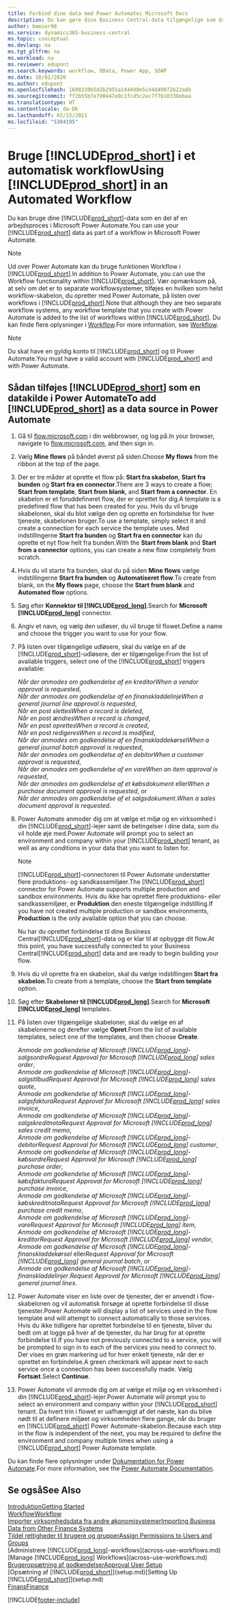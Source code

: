 ```yaml
---
title: Forbind dine data med Power Automate| Microsoft Docs
description: Du kan gøre dine Business Central-data tilgængelige som datakilde og angive en OData URL-adresse til dine webtjenester for at oprette et automatiseret workflow.
author: bmeier90
ms.service: dynamics365-business-central
ms.topic: conceptual
ms.devlang: na
ms.tgt_pltfrm: na
ms.workload: na
ms.reviewer: edupont
ms.search.keywords: workflow, OData, Power App, SOAP
ms.date: 10/01/2020
ms.author: edupont
ms.openlocfilehash: 1608330b5d2b2955a144498e5c44d40072b22a8b
ms.sourcegitcommit: ff2b55b7e790447e0c1fcd5c2ec7f7610338ebaa
ms.translationtype: HT
ms.contentlocale: da-DK
ms.lasthandoff: 02/15/2021
ms.locfileid: "5384195"
---
```

# <a name="using-prod_short-in-an-automated-workflow"></a><span data-ttu-id="b3641-103">Bruge [!INCLUDE[prod_short](includes/prod_short.md)] i et automatisk workflow</span><span class="sxs-lookup"><span data-stu-id="b3641-103">Using [!INCLUDE[prod_short](includes/prod_short.md)] in an Automated Workflow</span></span>

<span data-ttu-id="b3641-104">Du kan bruge dine [!INCLUDE[prod_short](includes/prod_short.md)]-data som en del af en arbejdsproces i Microsoft Power Automate.</span><span class="sxs-lookup"><span data-stu-id="b3641-104">You can use your [!INCLUDE[prod_short](includes/prod_short.md)] data as part of a workflow in Microsoft Power Automate.</span></span>

> [!NOTE]
> <span data-ttu-id="b3641-105">Ud over Power Automate kan du bruge funktionen Workflow i [!INCLUDE[prod_short](includes/prod_short.md)].</span><span class="sxs-lookup"><span data-stu-id="b3641-105">In addition to Power Automate, you can use the Workflow functionality within [!INCLUDE[prod_short](includes/prod_short.md)].</span></span> <span data-ttu-id="b3641-106">Vær opmærksom på, at selv om det er to separate workflowsystemer, tilføjes en hvilken som helst workflow-skabelon, du opretter med Power Automate, på listen over workflows i [!INCLUDE[prod_short](includes/prod_short.md)].</span><span class="sxs-lookup"><span data-stu-id="b3641-106">Note that although they are two separate workflow systems, any workflow template that you create with Power Automate is added to the list of workflows  within [!INCLUDE[prod_short](includes/prod_short.md)].</span></span> <span data-ttu-id="b3641-107">Du kan finde flere oplysninger i [Workflow](across-workflow.md).</span><span class="sxs-lookup"><span data-stu-id="b3641-107">For more information, see [Workflow](across-workflow.md).</span></span>  

> [!NOTE]  
> <span data-ttu-id="b3641-108">Du skal have en gyldig konto til [!INCLUDE[prod_short](includes/prod_short.md)] og til Power Automate.</span><span class="sxs-lookup"><span data-stu-id="b3641-108">You must have a valid account with [!INCLUDE[prod_short](includes/prod_short.md)] and with Power Automate.</span></span>  

## <a name="to-add-prod_short-as-a-data-source-in-power-automate"></a><span data-ttu-id="b3641-109">Sådan tilføjes [!INCLUDE[prod_short](includes/prod_short.md)] som en datakilde i Power Automate</span><span class="sxs-lookup"><span data-stu-id="b3641-109">To add [!INCLUDE[prod_short](includes/prod_short.md)] as a data source in Power Automate</span></span>

1. <span data-ttu-id="b3641-110">Gå til [flow.microsoft.com](https://flow.microsoft.com) i din webbrowser, og log på.</span><span class="sxs-lookup"><span data-stu-id="b3641-110">In your browser, navigate to [flow.microsoft.com](https://flow.microsoft.com), and then sign in.</span></span>
2. <span data-ttu-id="b3641-111">Vælg **Mine flows** på båndet øverst på siden.</span><span class="sxs-lookup"><span data-stu-id="b3641-111">Choose **My flows** from the ribbon at the top of the page.</span></span>
3. <span data-ttu-id="b3641-112">Der er tre måder at oprette et flow på: **Start fra skabelon**, **Start fra bunden** og **Start fra en connector**.</span><span class="sxs-lookup"><span data-stu-id="b3641-112">There are 3 ways to create a flow; **Start from template**, **Start from blank**, and **Start from a connector**.</span></span> <span data-ttu-id="b3641-113">En skabelon er et foruddefineret flow, der er oprettet for dig.</span><span class="sxs-lookup"><span data-stu-id="b3641-113">A template is a predefined flow that has been created for you.</span></span> <span data-ttu-id="b3641-114">Hvis du vil bruge skabelonen, skal du blot vælge den og oprette en forbindelse for hver tjeneste, skabelonen bruger.</span><span class="sxs-lookup"><span data-stu-id="b3641-114">To use a template, simply select it and create a connection for each service the template uses.</span></span> <span data-ttu-id="b3641-115">Med indstillingerne **Start fra bunden** og **Start fra en connector** kan du oprette et nyt flow helt fra bunden.</span><span class="sxs-lookup"><span data-stu-id="b3641-115">With the **Start from blank** and **Start from a connector** options, you can create a new flow completely from scratch.</span></span>
4. <span data-ttu-id="b3641-116">Hvis du vil starte fra bunden, skal du på siden **Mine flows** vælge indstillingerne **Start fra bunden** og **Automatiseret flow**.</span><span class="sxs-lookup"><span data-stu-id="b3641-116">To create from blank, on the **My flows** page, choose the **Start from blank** and **Automated flow** options.</span></span>
5. <span data-ttu-id="b3641-117">Søg efter **Konnektor til [!INCLUDE[prod_long](includes/prod_long.md)]**.</span><span class="sxs-lookup"><span data-stu-id="b3641-117">Search for **Microsoft [!INCLUDE[prod_long](includes/prod_long.md)]** connector.</span></span>
6. <span data-ttu-id="b3641-118">Angiv et navn, og vælg den udløser, du vil bruge til flowet.</span><span class="sxs-lookup"><span data-stu-id="b3641-118">Define a name and choose the trigger you want to use for your flow.</span></span>
7. <span data-ttu-id="b3641-119">På listen over tilgængelige udløsere, skal du vælge en af de [!INCLUDE[prod_short](includes/prod_short.md)]-udløsere, der er tilgængelige:</span><span class="sxs-lookup"><span data-stu-id="b3641-119">From the list of available triggers, select one of the [!INCLUDE[prod_short](includes/prod_short.md)] triggers available:</span></span>  

    <span data-ttu-id="b3641-120">*Når der anmodes om godkendelse af en kreditor*</span><span class="sxs-lookup"><span data-stu-id="b3641-120">*When a vendor approval is requested*,</span></span>  
    <span data-ttu-id="b3641-121">*Når der anmodes om godkendelse af en finanskladdelinje*</span><span class="sxs-lookup"><span data-stu-id="b3641-121">*When a general journal line approval is requested*,</span></span>  
    <span data-ttu-id="b3641-122">*Når en post slettes*</span><span class="sxs-lookup"><span data-stu-id="b3641-122">*When a record is deleted*,</span></span>  
    <span data-ttu-id="b3641-123">*Når en post ændres*</span><span class="sxs-lookup"><span data-stu-id="b3641-123">*When a record is changed*,</span></span>  
    <span data-ttu-id="b3641-124">*Når en post oprettes*</span><span class="sxs-lookup"><span data-stu-id="b3641-124">*When a record is created*,</span></span>  
    <span data-ttu-id="b3641-125">*Når en post redigeres*</span><span class="sxs-lookup"><span data-stu-id="b3641-125">*When a record is modified*,</span></span>  
    <span data-ttu-id="b3641-126">*Når der anmodes om godkendelse af en finanskladdekørsel*</span><span class="sxs-lookup"><span data-stu-id="b3641-126">*When a general journal batch approval is requested*,</span></span>  
    <span data-ttu-id="b3641-127">*Når der anmodes om godkendelse af en debitor*</span><span class="sxs-lookup"><span data-stu-id="b3641-127">*When a customer approval is requested*,</span></span>  
    <span data-ttu-id="b3641-128">*Når der anmodes om godkendelse af en vare*</span><span class="sxs-lookup"><span data-stu-id="b3641-128">*When an item approval is requested*,</span></span>  
    <span data-ttu-id="b3641-129">*Når der anmodes om godkendelse af et købsdokument* eller</span><span class="sxs-lookup"><span data-stu-id="b3641-129">*When a purchase document approval is requested*, or</span></span>  
    <span data-ttu-id="b3641-130">*Når der anmodes om godkendelse af et salgsdokument*.</span><span class="sxs-lookup"><span data-stu-id="b3641-130">*When a sales document approval is requested*.</span></span>

8. <span data-ttu-id="b3641-131">Power Automate anmoder dig om at vælge et miljø og en virksomhed i din [!INCLUDE[prod_short](includes/prod_short.md)]-lejer samt de betingelser i dine data, som du vil holde øje med.</span><span class="sxs-lookup"><span data-stu-id="b3641-131">Power Automate will prompt you to select an environment and company within your [!INCLUDE[prod_short](includes/prod_short.md)] tenant, as well as any conditions in your data that you want to listen for.</span></span>

    > [!NOTE]
    > <span data-ttu-id="b3641-132">[!INCLUDE[prod_short](includes/prod_short.md)]-connectoren til Power Automate understøtter flere produktions- og sandkassemiljøer.</span><span class="sxs-lookup"><span data-stu-id="b3641-132">The [!INCLUDE[prod_short](includes/prod_short.md)] connector for Power Automate supports multiple production and sandbox environments.</span></span> <span data-ttu-id="b3641-133">Hvis du ikke har oprettet flere produktions- eller sandkassemiljøer, er **Produktion** den eneste tilgængelige indstilling.</span><span class="sxs-lookup"><span data-stu-id="b3641-133">If you have not created multiple production or sandbox environments, **Production** is the only available option that you can choose.</span></span>  

    <span data-ttu-id="b3641-134">Nu har du oprettet forbindelse til dine Business Central[!INCLUDE[prod_short](includes/prod_short.md)]-data og er klar til at opbygge dit flow.</span><span class="sxs-lookup"><span data-stu-id="b3641-134">At this point, you have successfully connected to your Business Central[!INCLUDE[prod_short](includes/prod_short.md)] data and are ready to begin building your flow.</span></span>

9. <span data-ttu-id="b3641-135">Hvis du vil oprette fra en skabelon, skal du vælge indstillingen **Start fra skabelon**.</span><span class="sxs-lookup"><span data-stu-id="b3641-135">To create from a template, choose the **Start from template** option.</span></span>
10. <span data-ttu-id="b3641-136">Søg efter **Skabeloner til [!INCLUDE[prod_long](includes/prod_long.md)]**.</span><span class="sxs-lookup"><span data-stu-id="b3641-136">Search for **Microsoft [!INCLUDE[prod_long](includes/prod_long.md)]** templates.</span></span>
11. <span data-ttu-id="b3641-137">På listen over tilgængelige skabeloner, skal du vælge en af skabelonerne og derefter vælge **Opret**.</span><span class="sxs-lookup"><span data-stu-id="b3641-137">From the list of available templates, select one of the templates, and then choose **Create**.</span></span>  

    <span data-ttu-id="b3641-138">*Anmode om godkendelse af Microsoft [!INCLUDE[prod_long](includes/prod_long.md)]-salgsordre*</span><span class="sxs-lookup"><span data-stu-id="b3641-138">*Request Approval for Microsoft [!INCLUDE[prod_long](includes/prod_long.md)] sales order*,</span></span>  
    <span data-ttu-id="b3641-139">*Anmode om godkendelse af Microsoft [!INCLUDE[prod_long](includes/prod_long.md)]-salgstilbud*</span><span class="sxs-lookup"><span data-stu-id="b3641-139">*Request Approval for Microsoft [!INCLUDE[prod_long](includes/prod_long.md)] sales quote*,</span></span>  
    <span data-ttu-id="b3641-140">*Anmode om godkendelse af Microsoft [!INCLUDE[prod_long](includes/prod_long.md)]-salgsfaktura*</span><span class="sxs-lookup"><span data-stu-id="b3641-140">*Request Approval for Microsoft [!INCLUDE[prod_long](includes/prod_long.md)] sales invoice*,</span></span>  
    <span data-ttu-id="b3641-141">*Anmode om godkendelse af Microsoft [!INCLUDE[prod_long](includes/prod_long.md)]-salgskreditnota*</span><span class="sxs-lookup"><span data-stu-id="b3641-141">*Request Approval for Microsoft [!INCLUDE[prod_long](includes/prod_long.md)] sales credit memo*,</span></span>  
    <span data-ttu-id="b3641-142">*Anmode om godkendelse af Microsoft [!INCLUDE[prod_long](includes/prod_long.md)]-debitor*</span><span class="sxs-lookup"><span data-stu-id="b3641-142">*Request Approval for Microsoft [!INCLUDE[prod_long](includes/prod_long.md)] customer*,</span></span>  
    <span data-ttu-id="b3641-143">*Anmode om godkendelse af Microsoft [!INCLUDE[prod_long](includes/prod_long.md)]-købsordre*</span><span class="sxs-lookup"><span data-stu-id="b3641-143">*Request Approval for Microsoft [!INCLUDE[prod_long](includes/prod_long.md)] purchase order*,</span></span>  
    <span data-ttu-id="b3641-144">*Anmode om godkendelse af Microsoft [!INCLUDE[prod_long](includes/prod_long.md)]-købsfaktura*</span><span class="sxs-lookup"><span data-stu-id="b3641-144">*Request Approval for Microsoft [!INCLUDE[prod_long](includes/prod_long.md)] purchase invoice*,</span></span>  
    <span data-ttu-id="b3641-145">*Anmode om godkendelse af Microsoft [!INCLUDE[prod_long](includes/prod_long.md)]-købskreditnota*</span><span class="sxs-lookup"><span data-stu-id="b3641-145">*Request Approval for Microsoft [!INCLUDE[prod_long](includes/prod_long.md)] purchase credit memo*,</span></span>  
    <span data-ttu-id="b3641-146">*Anmode om godkendelse af Microsoft [!INCLUDE[prod_long](includes/prod_long.md)]-vare*</span><span class="sxs-lookup"><span data-stu-id="b3641-146">*Request Approval for Microsoft [!INCLUDE[prod_long](includes/prod_long.md)] item*,</span></span>  
    <span data-ttu-id="b3641-147">*Anmode om godkendelse af Microsoft [!INCLUDE[prod_long](includes/prod_long.md)]-kreditor*</span><span class="sxs-lookup"><span data-stu-id="b3641-147">*Request Approval for Microsoft [!INCLUDE[prod_long](includes/prod_long.md)] vendor*,</span></span>  
    <span data-ttu-id="b3641-148">*Anmode om godkendelse af Microsoft [!INCLUDE[prod_long](includes/prod_long.md)]-finanskladdekørsel* eller</span><span class="sxs-lookup"><span data-stu-id="b3641-148">*Request Approval for Microsoft [!INCLUDE[prod_long](includes/prod_long.md)] general journal batch*, or</span></span>    
    <span data-ttu-id="b3641-149">*Anmode om godkendelse af Microsoft [!INCLUDE[prod_long](includes/prod_long.md)]-finanskladdelinjer*.</span><span class="sxs-lookup"><span data-stu-id="b3641-149">*Request Approval for Microsoft [!INCLUDE[prod_long](includes/prod_long.md)] general journal lines*.</span></span>  
12. <span data-ttu-id="b3641-150">Power Automate viser en liste over de tjenester, der er anvendt i flow-skabelonen og vil automatisk forsøge at oprette forbindelse til disse tjenester.</span><span class="sxs-lookup"><span data-stu-id="b3641-150">Power Automate will display a list of services used in the flow template and will attempt to connect automatically to those services.</span></span> <span data-ttu-id="b3641-151">Hvis du ikke tidligere har oprettet forbindelse til en tjeneste, bliver du bedt om at logge på hver af de tjenester, du har brug for at oprette forbindelse til.</span><span class="sxs-lookup"><span data-stu-id="b3641-151">If you have not previously connected to a service, you will be prompted to sign in to each of the services you need to connect to.</span></span> <span data-ttu-id="b3641-152">Der vises en grøn markering ud for hver enkelt tjeneste, når der er oprettet en forbindelse.</span><span class="sxs-lookup"><span data-stu-id="b3641-152">A green checkmark will appear next to each service once a connection has been successfully made.</span></span> <span data-ttu-id="b3641-153">Vælg **Fortsæt**.</span><span class="sxs-lookup"><span data-stu-id="b3641-153">Select **Continue**.</span></span>
13. <span data-ttu-id="b3641-154">Power Automate vil anmode dig om at vælge et miljø og en virksomhed i din [!INCLUDE[prod_short](includes/prod_short.md)]-lejer.</span><span class="sxs-lookup"><span data-stu-id="b3641-154">Power Automate will prompt you to select an environment and company within your [!INCLUDE[prod_short](includes/prod_short.md)] tenant.</span></span> <span data-ttu-id="b3641-155">Da hvert trin i flowet er uafhængigt af det næste, kan du blive nødt til at definere miljøet og virksomheden flere gange, når du bruger en [!INCLUDE[prod_short](includes/prod_short.md)] Power Automate-skabelon.</span><span class="sxs-lookup"><span data-stu-id="b3641-155">Because each step in the flow is independent of the next, you may be required to define the environment and company multiple times when using a [!INCLUDE[prod_short](includes/prod_short.md)] Power Automate template.</span></span>

<span data-ttu-id="b3641-156">Du kan finde flere oplysninger under [Dokumentation for Power Automate](/power-automate/getting-started).</span><span class="sxs-lookup"><span data-stu-id="b3641-156">For more information, see the [Power Automate Documentation](/power-automate/getting-started).</span></span>

## <a name="see-also"></a><span data-ttu-id="b3641-157">Se også</span><span class="sxs-lookup"><span data-stu-id="b3641-157">See Also</span></span>

[<span data-ttu-id="b3641-158">Introduktion</span><span class="sxs-lookup"><span data-stu-id="b3641-158">Getting Started</span></span>](product-get-started.md)  
[<span data-ttu-id="b3641-159">Workflow</span><span class="sxs-lookup"><span data-stu-id="b3641-159">Workflow</span></span>](across-workflow.md)  
[<span data-ttu-id="b3641-160">Importer virksomhedsdata fra andre økonomisystemer</span><span class="sxs-lookup"><span data-stu-id="b3641-160">Importing Business Data from Other Finance Systems</span></span>](across-import-data-configuration-packages.md)  
[<span data-ttu-id="b3641-161">Tildel rettigheder til brugere og grupper</span><span class="sxs-lookup"><span data-stu-id="b3641-161">Assign Permissions to Users and Groups</span></span>](ui-define-granular-permissions.md)  
<span data-ttu-id="b3641-162">[Administrere [!INCLUDE[prod_long](includes/prod_long.md)]-workflows](across-use-workflows.md)</span><span class="sxs-lookup"><span data-stu-id="b3641-162">[Manage [!INCLUDE[prod_long](includes/prod_long.md)] Workflows](across-use-workflows.md)</span></span>  
[<span data-ttu-id="b3641-163">Brugeropsætning af godkendelser</span><span class="sxs-lookup"><span data-stu-id="b3641-163">Approval User Setup</span></span>](across-how-to-set-up-approval-users.md)  
<span data-ttu-id="b3641-164">[Opsætning af [!INCLUDE[prod_short](includes/prod_short.md)]](setup.md)</span><span class="sxs-lookup"><span data-stu-id="b3641-164">[Setting Up [!INCLUDE[prod_short](includes/prod_short.md)]](setup.md)</span></span>  
[<span data-ttu-id="b3641-165">Finans</span><span class="sxs-lookup"><span data-stu-id="b3641-165">Finance</span></span>](finance.md)  


[!INCLUDE[footer-include](includes/footer-banner.md)]